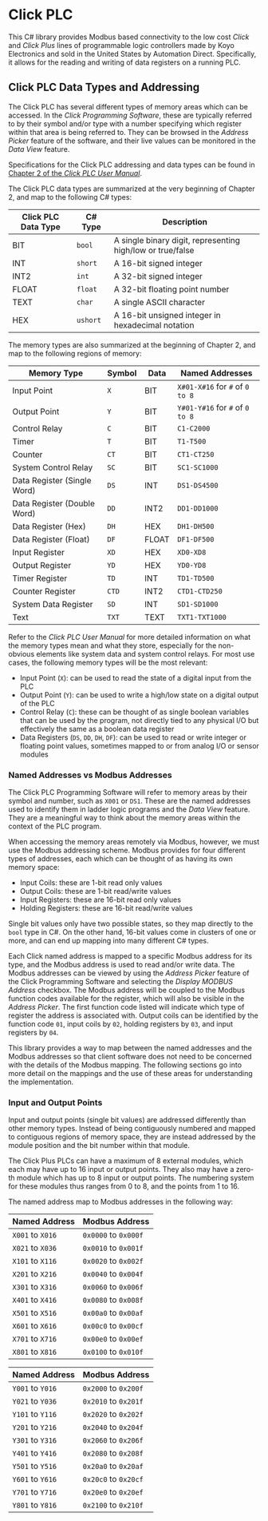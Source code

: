# Click PLC

This C# library provides Modbus based connectivity to the low cost *Click* and *Click Plus* lines of programmable logic
controllers made by Koyo Electronics and sold in the United States by Automation Direct. Specifically, it allows for the
reading and writing of data registers on a running PLC.

## Click PLC Data Types and Addressing

The Click PLC has several different types of memory areas which can be accessed. In the *Click Programming Software*,
these are typically referred to by their symbol and/or type with a number specifying which register within that area is
being referred to. They can be browsed in the *Address Picker* feature of the software, and their live values can be
monitored in the *Data View* feature.

Specifications for the Click PLC addressing and data types can be found in [Chapter 2 of the *Click PLC User
Manual*](https://cdn.automationdirect.com/static/manuals/c2userm/ch2.pdf).

The Click PLC data types are summarized at the very beginning of Chapter 2, and map to the following C# types:

| Click PLC Data Type | C# Type  | Description                                                |
|---------------------|----------|------------------------------------------------------------|
| BIT                 | `bool`   | A single binary digit, representing high/low or true/false |
| INT                 | `short`  | A 16-bit signed integer                                    |             
| INT2                | `int`    | A 32-bit signed integer                                    |
| FLOAT               | `float`  | A 32-bit floating point number                             |
| TEXT                | `char`   | A single ASCII character                                   |
| HEX                 | `ushort` | A 16-bit unsigned integer in hexadecimal notation          |

The memory types are also summarized at the beginning of Chapter 2, and map to the following regions of memory:

| Memory Type                 | Symbol | Data  | Named Addresses                 |
|-----------------------------|--------|-------|---------------------------------|
| Input Point                 | `X`    | BIT   | `X#01-X#16` for `#` of `0 to 8` |
| Output Point                | `Y`    | BIT   | `Y#01-Y#16` for `#` of `0 to 8` |
| Control Relay               | `C`    | BIT   | `C1-C2000`                      |
| Timer                       | `T`    | BIT   | `T1-T500`                       |
| Counter                     | `CT`   | BIT   | `CT1-CT250`                     |
| System Control Relay        | `SC`   | BIT   | `SC1-SC1000`                    |
| Data Register (Single Word) | `DS`   | INT   | `DS1-DS4500`                    |
| Data Register (Double Word) | `DD`   | INT2  | `DD1-DD1000`                    |
| Data Register (Hex)         | `DH`   | HEX   | `DH1-DH500`                     |
| Data Register (Float)       | `DF`   | FLOAT | `DF1-DF500`                     |
| Input Register              | `XD`   | HEX   | `XD0-XD8`                       |
| Output Register             | `YD`   | HEX   | `YD0-YD8`                       |
| Timer Register              | `TD`   | INT   | `TD1-TD500`                     |
| Counter Register            | `CTD`  | INT2  | `CTD1-CTD250`                   |
| System Data Register        | `SD`   | INT   | `SD1-SD1000`                    |
| Text                        | `TXT`  | TEXT  | `TXT1-TXT1000`                  |

Refer to the *Click PLC User Manual* for more detailed information on what the memory types mean and what they store,
especially for the non-obvious elements like system data and system control relays. For most use cases, the following
memory types will be the most relevant:

* Input Point (`X`): can be used to read the state of a digital input from the PLC
* Output Point (`Y`): can be used to write a high/low state on a digital output of the PLC
* Control Relay (`C`): these can be thought of as single boolean variables that can be used by the program, not directly
  tied to any physical I/O but effectively the same as a boolean data register
* Data Registers (`DS`, `DD`, `DH`, `DF`): can be used to read or write integer or floating point values, sometimes
  mapped to or from analog I/O or sensor modules

### Named Addresses vs Modbus Addresses

The Click PLC Programming Software will refer to memory areas by their symbol and number, such as `X001` or `DS1`. These
are the named addresses used to identify them in ladder logic programs and the *Data View* feature. They are a
meaningful way to think about the memory areas within the context of the PLC program.

When accessing the memory areas remotely via Modbus, however, we must use the Modbus addressing scheme. Modbus provides
for four different types of addresses, each which can be thought of as having its own memory space:

* Input Coils: these are 1-bit read only values
* Output Coils: these are 1-bit read/write values
* Input Registers: these are 16-bit read only values
* Holding Registers: these are 16-bit read/write values

Single bit values only have two possible states, so they map directly to the `bool` type in C#. On the other hand,
16-bit values come in clusters of one or more, and can end up mapping into many different C# types.

Each Click named address is mapped to a specific Modbus address for its type, and the Modbus address is used
to read and/or write data. The Modbus addresses can be viewed by using the *Address Picker* feature of the Click
Programming Software and selecting the *Display MODBUS Address* checkbox. The Modbus address will be coupled to the
Modbus function codes available for the register, which will also be visible in the *Address Picker*. The first function
code listed will indicate which type of register the address is associated with. Output coils can be identified by the
function code `01`, input coils by `02`, holding registers by `03`, and input registers by `04`.

This library provides a way to map between the named addresses and the Modbus addresses so that client software does not
need to be concerned with the details of the Modbus mapping. The following sections go into more detail on the mappings
and the use of these areas for understanding the implementation.

### Input and Output Points

Input and output points (single bit values) are addressed differently than other memory types. Instead of being
contiguously numbered and mapped to contiguous regions of memory space, they are instead addressed by the module
position and the bit number within that module.

The Click Plus PLCs can have a maximum of 8 external modules, which each may have up to 16 input or output points. They
also may have a zero-th module which has up to 8 input or output points. The numbering system for these modules thus
ranges from 0 to 8, and the points from 1 to 16.

The named address map to Modbus addresses in the following way:

| Named Address    | Modbus Address       |
|------------------|----------------------|
| `X001` to `X016` | `0x0000` to `0x000f` |
| `X021` to `X036` | `0x0010` to `0x001f` |
| `X101` to `X116` | `0x0020` to `0x002f` |
| `X201` to `X216` | `0x0040` to `0x004f` |
| `X301` to `X316` | `0x0060` to `0x006f` |
| `X401` to `X416` | `0x0080` to `0x008f` |
| `X501` to `X516` | `0x00a0` to `0x00af` |
| `X601` to `X616` | `0x00c0` to `0x00cf` |
| `X701` to `X716` | `0x00e0` to `0x00ef` |
| `X801` to `X816` | `0x0100` to `0x010f` |

| Named Address    | Modbus Address       |
|------------------|----------------------|
| `Y001` to `Y016` | `0x2000` to `0x200f` |
| `Y021` to `Y036` | `0x2010` to `0x201f` |
| `Y101` to `Y116` | `0x2020` to `0x202f` |
| `Y201` to `Y216` | `0x2040` to `0x204f` |
| `Y301` to `Y316` | `0x2060` to `0x206f` |
| `Y401` to `Y416` | `0x2080` to `0x208f` |
| `Y501` to `Y516` | `0x20a0` to `0x20af` |
| `Y601` to `Y616` | `0x20c0` to `0x20cf` |
| `Y701` to `Y716` | `0x20e0` to `0x20ef` |
| `Y801` to `Y816` | `0x2100` to `0x210f` |


